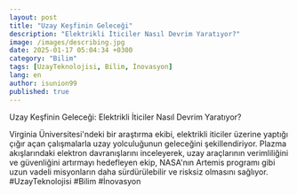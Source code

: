 ```yaml
---
layout: post
title: "Uzay Keşfinin Geleceği"
description: "Elektrikli İticiler Nasıl Devrim Yaratıyor?"
image: /images/describing.jpg
date: 2025-01-17 05:04:34 +0300
category: "Bilim"
tags: [UzayTeknolojisi, Bilim, İnovasyon]
lang: en
author: isunion99
published: true
---
```


Uzay Keşfinin Geleceği: Elektrikli İticiler Nasıl Devrim Yaratıyor?

Virginia Üniversitesi'ndeki bir araştırma ekibi, elektrikli iticiler üzerine yaptığı çığır açan çalışmalarla uzay yolculuğunun geleceğini şekillendiriyor. Plazma akışlarındaki elektron davranışlarını inceleyerek, uzay araçlarının verimliliğini ve güvenliğini artırmayı hedefleyen ekip, NASA'nın Artemis programı gibi uzun vadeli misyonların daha sürdürülebilir ve risksiz olmasını sağlıyor. #UzayTeknolojisi #Bilim #İnovasyon